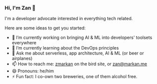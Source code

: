 ### Hi, I'm Zan 👋

I'm a developer advocate interested in everything tech related.

Here are some ideas to get you started:

- 🔭 I’m currently working on bringing AI & ML into developers' toolsets everywhere
- 🌱 I’m currently learning about the DevOps principles
- 💬 Ask me about serverless, app architecture, AI & ML (or beer or airplanes)
- 📫 How to reach me: [zmarkan](https://twitter.com/zmarkan) on the bird site, or [zan@markan.me](mailto:zan@markan.me)
- 😄 Pronouns: he/him
- ⚡ Fun fact: I co-own two breweries, one of them alcohol free.

